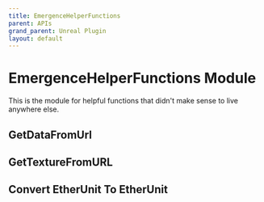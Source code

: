 ```yaml
---
title: EmergenceHelperFunctions
parent: APIs
grand_parent: Unreal Plugin
layout: default
---
```


# EmergenceHelperFunctions Module

This is the module for helpful functions that didn't make sense to live anywhere else.

## GetDataFromUrl

## GetTextureFromURL

## Convert EtherUnit To EtherUnit
